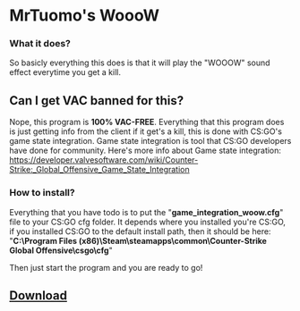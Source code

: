 # MrTuomo's WoooW
### What it does?
So basicly everything this does is that it will play the "WOOOW" sound effect everytime you get a kill.
## Can I get VAC banned for this?
Nope, this program is **100% VAC-FREE**. Everything that this program does is just getting info from the client if it get's a kill, this is done with CS:GO's game state integration. Game state integration is tool that CS:GO developers have done for community. Here's more info about Game state integration: https://developer.valvesoftware.com/wiki/Counter-Strike:_Global_Offensive_Game_State_Integration

### How to install?
Everything that you have todo is to put the "**game_integration_woow.cfg**" file to your CS:GO cfg folder. It depends where you installed you're CS:GO, if you installed CS:GO to the default install path, then it should be here: "**C:\Program Files (x86)\Steam\steamapps\common\Counter-Strike Global Offensive\csgo\cfg**"

Then just start the program and you are ready to go!

## [Download](https://github.com/ArtsiX/MrTuomo-WOOW-CSGO/releases)